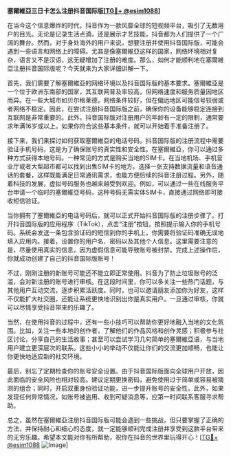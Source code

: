 **塞爾維亞三日卡怎么注册抖音国际版[[TG💪+ @esim1088](https://t.me/s/esim1088)]**

在当今这个信息爆炸的时代，抖音作为一款风靡全球的短视频平台，吸引了无数用户的目光。无论是记录生活点滴，还是展示才艺技能，抖音都为人们提供了一个广阔的舞台。然而，对于身处海外的用户来说，想要注册并使用抖音国际版，可能会遇到一些语言和网络上的障碍。尤其是像塞爾維亞这样的国家，网络环境相对复杂，语言又不是汉语，这无疑增加了注册的难度。那么，如何才能顺利地在塞爾維亞注册抖音国际版呢？今天就来为大家详细讲解一下。

首先，我们需要了解塞爾維亞的网络环境以及抖音国际版的基本要求。塞爾維亞是一个位于欧洲东南部的国家，其互联网普及率较高，但网络速度和服务质量因地区而异。在一些大城市如贝尔格莱德，网络条件较好，但在偏远地区可能信号较弱或者网络不稳定。因此，在尝试注册抖音国际版之前，确保你的设备能够稳定连接到互联网是非常重要的。此外，抖音国际版对注册用户的年龄有一定的限制，通常要求年满16岁或以上。如果你符合这些基本条件，就可以开始着手准备注册了。

接下来，我们来探讨如何获取塞爾維亞的电话号码。抖音国际版的注册流程中需要验证手机号码，这是为了确保账号的真实性和安全性。在塞爾維亞，你可以通过多种方式获得本地号码。一种常见的方式是购买当地的SIM卡。在当地机场、手机营业厅或者大型超市都可以找到出售SIM卡的地方。选择一张支持数据流量和语音通话的套餐，这样既能满足日常通讯需求，也能方便后续的抖音注册过程。另外，随着科技的发展，虚拟号码服务也越来越受到欢迎。例如，可以通过一些在线服务平台申请一个临时的塞爾維亞号码，这种号码无需实体SIM卡，直接通过网络即可接收短信验证。

当你拥有了塞爾維亞的电话号码后，就可以正式开始抖音国际版的注册步骤了。打开抖音国际版的应用程序（TikTok），点击“注册”按钮，按照提示输入你的手机号码。系统会发送一条包含验证码的短信到你的手机上，你需要将验证码准确无误地填入应用内。接着，设置你的用户名、密码以及其他个人信息。这里需要注意的是，尽量使用真实的信息，因为虚假信息可能导致账号被封禁。完成上述操作后，你就成功创建了自己的抖音国际版账号！

不过，刚刚注册的新账号可能还不能立即正常使用。抖音为了防止垃圾账号的泛滥，会对新注册的账号进行审核。在这段时间里，你可以多关注一些热门话题，与其他用户互动交流，逐步积累活跃度。同时，也可以邀请朋友添加你为好友，这样不仅能扩大社交圈，还能让系统更快地识别出你是真实用户。一旦通过审核，你就可以尽情享受抖音带来的乐趣了。

当然，在使用抖音的过程中，还有一些小技巧可以帮助你更好地融入当地的文化氛围。比如，关注一些本地的创作者，了解他们的作品风格和创作灵感；积极参与社区讨论，分享自己的生活故事；甚至可以尝试学习几句简单的塞爾維亞语，与当地用户建立更深层次的联系。这些小小的举动不仅能让你们的交流更加顺畅，也能让你更快地适应新的社交环境。

最后，别忘了定期检查你的账号安全设置。由于抖音国际版面向全球用户开放，因此面临的安全风险也相对较高。建议定期更换密码，避免使用过于简单或容易被猜测的组合；同时，开启双重身份验证功能，进一步提升账号的安全性。此外，如果发现任何异常情况，如账号被盗用、收到可疑消息等，应第一时间联系客服寻求帮助。

总之，虽然在塞爾維亞注册抖音国际版可能会遇到一些挑战，但只要掌握了正确的方法，并保持耐心和细心的态度，就一定能够顺利完成注册并享受到这款平台带来的无穷乐趣。希望本文能对你有所帮助，祝你在抖音的世界里玩得开心！[[TG💪+ @esim1088](https://t.me/s/esim1088) ![Image](https://i.postimg.cc/4NQfJmqS/Snipaste-2025-05-13-00-14-12.png)]